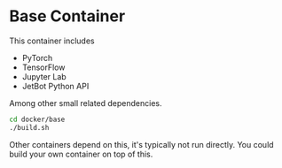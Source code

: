 # Base Container

This container includes

* PyTorch
* TensorFlow
* Jupyter Lab
* JetBot Python API

Among other small related dependencies.

```bash
cd docker/base
./build.sh
```

Other containers depend on this, it's typically not run directly.  You could 
build your own container on top of this.
